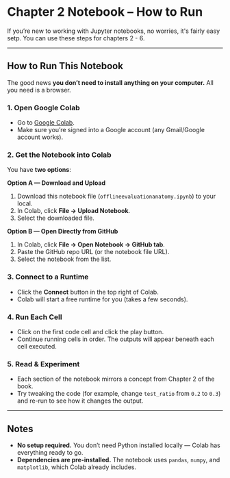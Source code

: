 # Chapter 2 Notebook – How to Run

If you’re new to working with Jupyter notebooks, no worries, it's fairly easy setp. You can use these steps for chapters 2 - 6. 

---

## How to Run This Notebook

The good news **you don’t need to install anything on your computer.** All you need is a browser. 

### 1. Open Google Colab
- Go to [Google Colab](https://colab.research.google.com).
- Make sure you’re signed into a Google account (any Gmail/Google account works).

### 2. Get the Notebook into Colab
You have **two options**:

**Option A — Download and Upload**
1. Download this notebook file (`offlineevaluationanatomy.ipynb`) to your local.
2. In Colab, click **File → Upload Notebook**.
3. Select the downloaded file.

**Option B — Open Directly from GitHub** 
1. In Colab, click **File → Open Notebook → GitHub tab**.
2. Paste the GitHub repo URL (or the notebook file URL).
3. Select the notebook from the list.

### 3. Connect to a Runtime
- Click the **Connect** button in the top right of Colab.
- Colab will start a free runtime for you (takes a few seconds).

### 4. Run Each Cell
- Click on the first code cell and click the play button. 
- Continue running cells in order. The outputs will appear beneath each cell executed. 

### 5. Read & Experiment
- Each section of the notebook mirrors a concept from Chapter 2 of the book.
- Try tweaking the code (for example, change `test_ratio` from `0.2` to `0.3`) and re-run to see how it changes the output.

---

## Notes

- **No setup required.** You don’t need Python installed locally — Colab has everything ready to go.
- **Dependencies are pre-installed.** The notebook uses `pandas`, `numpy`, and `matplotlib`, which Colab already includes.
